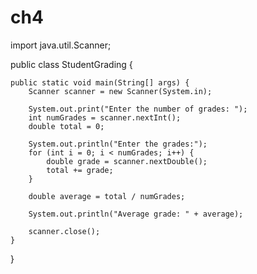 # ch4
import java.util.Scanner;

public class StudentGrading {

    public static void main(String[] args) {
        Scanner scanner = new Scanner(System.in);

        System.out.print("Enter the number of grades: ");
        int numGrades = scanner.nextInt();
        double total = 0;

        System.out.println("Enter the grades:");
        for (int i = 0; i < numGrades; i++) {
            double grade = scanner.nextDouble();
            total += grade;
        }

        double average = total / numGrades;

        System.out.println("Average grade: " + average);

        scanner.close();
    }
}
